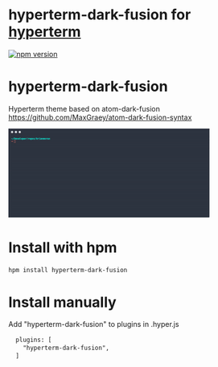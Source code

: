 # hyperterm-dark-fusion for [hyperterm](https://hyperterm.org/)

[![npm version](https://img.shields.io/npm/v/hyperterm-dark-fusion.svg)](https://www.npmjs.com/package/hyperterm-dark-fusion)

# hyperterm-dark-fusion
Hyperterm theme based on atom-dark-fusion https://github.com/MaxGraey/atom-dark-fusion-syntax

<img src="screenshot.gif" width="400"/>

# Install with hpm
`hpm install hyperterm-dark-fusion`

# Install manually
Add "hyperterm-dark-fusion" to plugins in .hyper.js
```
  plugins: [
    "hyperterm-dark-fusion",
  ]
```
